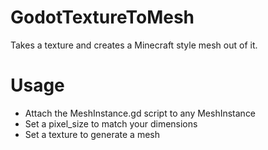 # GodotTextureToMesh
Takes a texture and creates a Minecraft style mesh out of it.

# Usage
- Attach the MeshInstance.gd script to any MeshInstance
- Set a pixel_size to match your dimensions
- Set a texture to generate a mesh

